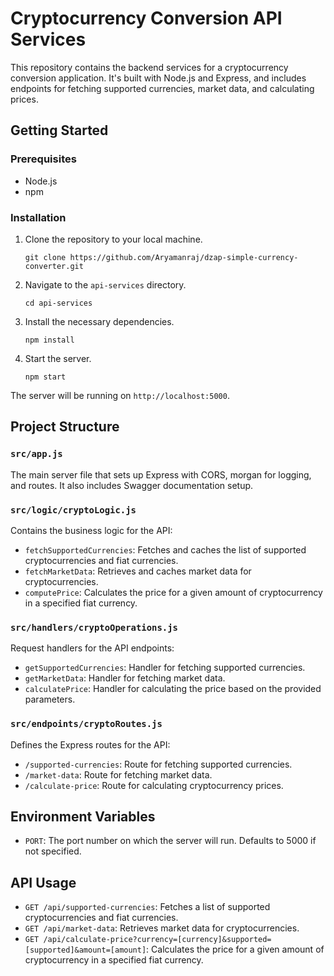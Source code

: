 # Cryptocurrency Conversion API Services

This repository contains the backend services for a cryptocurrency conversion application. It's built with Node.js and Express, and includes endpoints for fetching supported currencies, market data, and calculating prices.

## Getting Started

### Prerequisites

- Node.js
- npm

### Installation

1. Clone the repository to your local machine.
   ```
   git clone https://github.com/Aryamanraj/dzap-simple-currency-converter.git
   ```

2. Navigate to the `api-services` directory.
   ```
   cd api-services
   ```

3. Install the necessary dependencies.
   ```
   npm install
   ```

4. Start the server.
   ```
   npm start
   ```

The server will be running on `http://localhost:5000`.

## Project Structure

### `src/app.js`

The main server file that sets up Express with CORS, morgan for logging, and routes. It also includes Swagger documentation setup.

### `src/logic/cryptoLogic.js`

Contains the business logic for the API:
- `fetchSupportedCurrencies`: Fetches and caches the list of supported cryptocurrencies and fiat currencies.
- `fetchMarketData`: Retrieves and caches market data for cryptocurrencies.
- `computePrice`: Calculates the price for a given amount of cryptocurrency in a specified fiat currency.

### `src/handlers/cryptoOperations.js`

Request handlers for the API endpoints:
- `getSupportedCurrencies`: Handler for fetching supported currencies.
- `getMarketData`: Handler for fetching market data.
- `calculatePrice`: Handler for calculating the price based on the provided parameters.

### `src/endpoints/cryptoRoutes.js`

Defines the Express routes for the API:
- `/supported-currencies`: Route for fetching supported currencies.
- `/market-data`: Route for fetching market data.
- `/calculate-price`: Route for calculating cryptocurrency prices.

## Environment Variables

- `PORT`: The port number on which the server will run. Defaults to 5000 if not specified.

## API Usage

- `GET /api/supported-currencies`: Fetches a list of supported cryptocurrencies and fiat currencies.
- `GET /api/market-data`: Retrieves market data for cryptocurrencies.
- `GET /api/calculate-price?currency=[currency]&supported=[supported]&amount=[amount]`: Calculates the price for a given amount of cryptocurrency in a specified fiat currency.